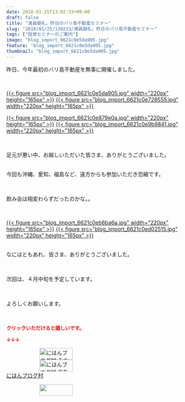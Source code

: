```yaml
---
date: 2018-01-25T13:02:33+09:00
draft: false
title: "満員御礼。昨日のバリ島不動産セミナー"
slug: "2018/01/25/130233/満員御礼。昨日のバリ島不動産セミナー"
tags: ["投資セミナーのご案内"]
image: "blog_import_6621c0e5da905.jpg"
feature: "blog_import_6621c0e5da905.jpg"
thumbnail: "blog_import_6621c0e5da905.jpg"
---
```

<p>昨日、今年最初のバリ島不動産を無事に開催しました。</p><p> </p><p><a href="blog_import_6621c0e5da905.jpg">{{< figure src="blog_import_6621c0e5da905.jpg" width="220px" height="165px" >}}</a> <a href="blog_import_6621c0e728555.jpg">{{< figure src="blog_import_6621c0e728555.jpg" width="220px" height="165px" >}}</a></p><p><a href="blog_import_6621c0e879e0a.jpg">{{< figure src="blog_import_6621c0e879e0a.jpg" width="220px" height="165px" >}}</a> <a href="blog_import_6621c0e9b9841.jpg">{{< figure src="blog_import_6621c0e9b9841.jpg" width="220px" height="165px" >}}</a></p><p> </p><p>足元が悪い中、お越しいただいた皆さま、ありがとうございました。</p><p><br/>今回も沖縄、愛知、福島など、遠方からも参加いただき恐縮です。</p><p> </p><p>飲み会は相変わらずだったのかな。。</p><p> </p><p><a href="blog_import_6621c0eb6ba6a.jpg">{{< figure src="blog_import_6621c0eb6ba6a.jpg" width="220px" height="165px" >}}</a> <a href="blog_import_6621c0ed02515.jpg">{{< figure src="blog_import_6621c0ed02515.jpg" width="220px" height="165px" >}}</a></p><p> <br/>なにはともあれ、皆さま、ありがとうございました。</p><p> </p><p>次回は、４月中旬を予定しています。</p><p> </p><p>よろしくお願いします。</p><p> </p><p><font color="#ff0000" size="2"><strong>クリックいただけると嬉しいです。</strong></font></p><p><font color="#ff0000" size="2"><strong>↓↓↓</strong></font></p><p><a href="ranking.html?p_cid=01260127" id="&amp;blogmura_banner" target="_blank"><img alt="にほんブログ村 その他生活ブログ 不動産投資へ" border="0" height="31" src="data:image/svg+xml;charset=utf-8,%3Csvg%20xmlns%3D%22http%3A%2F%2Fwww.w3.org%2F2000%2Fsvg%22%20title%3D%22Placeholder%20for%20Images%22%20role%3D%22presentation%22%20viewBox%3D%220%200%2088%2031%22%20%2F%3E" width="88" data-src="https://img-proxy.blog-video.jp/images?url=http%3A%2F%2Flife.blogmura.com%2Fhudousantoushi%2Fimg%2Fhudousantoushi88_31.gif" style="aspect-ratio: auto 88 / 31;"/><noscript><img alt="にほんブログ村 その他生活ブログ 不動産投資へ" border="0" height="31" src="https://img-proxy.blog-video.jp/images?url=http%3A%2F%2Flife.blogmura.com%2Fhudousantoushi%2Fimg%2Fhudousantoushi88_31.gif" width="88"></noscript></a><br/><a href="ranking.html?p_cid=01260127" target="_blank"><img alt="にほんブログ村 海外生活ブログ バリ島情報へ" border="0" height="31" src="data:image/svg+xml;charset=utf-8,%3Csvg%20xmlns%3D%22http%3A%2F%2Fwww.w3.org%2F2000%2Fsvg%22%20title%3D%22Placeholder%20for%20Images%22%20role%3D%22presentation%22%20viewBox%3D%220%200%2088%2031%22%20%2F%3E" width="88" data-src="https://img-proxy.blog-video.jp/images?url=http%3A%2F%2Foverseas.blogmura.com%2Fbali%2Fimg%2Fbali88_31.gif" style="aspect-ratio: auto 88 / 31;"/><noscript><img alt="にほんブログ村 海外生活ブログ バリ島情報へ" border="0" height="31" src="https://img-proxy.blog-video.jp/images?url=http%3A%2F%2Foverseas.blogmura.com%2Fbali%2Fimg%2Fbali88_31.gif" width="88"></noscript></a><br/><a href="ranking.html?p_cid=01260127" target="_blank">にほんブログ村</a></p><p><a href="link.php?1804582" title="人気ブログランキングへ"><img border="0" height="31" src="data:image/svg+xml;charset=utf-8,%3Csvg%20xmlns%3D%22http%3A%2F%2Fwww.w3.org%2F2000%2Fsvg%22%20title%3D%22Placeholder%20for%20Images%22%20role%3D%22presentation%22%20viewBox%3D%220%200%2088%2031%22%20%2F%3E" width="88" data-src="https://blog.with2.net/img/banner/banner_22.gif" style="aspect-ratio: auto 88 / 31;"/><noscript><img border="0" height="31" src="https://blog.with2.net/img/banner/banner_22.gif" width="88"></noscript></a></p><p> </p>

